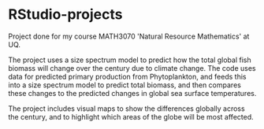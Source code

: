 # RStudio-projects
Project done for my course MATH3070 'Natural Resource Mathematics' at UQ.

The project uses a size spectrum model to predict how the total global fish biomass will change over the century due to climate change. 
The code uses data for predicted primary production from Phytoplankton, and feeds this into a size spectrum model to predict total biomass, and then compares these changes to the predicted changes in global sea surface temperatures.

The project includes visual maps to show the differences globally across the century, and to highlight which areas of the globe will be most affected.

